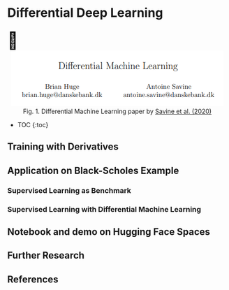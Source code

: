 # Differential Deep Learning

<div>
    <a href="https://github.com/brightonm/notebooks/blob/main/Differential%20Deep%20Learning%20in%20Pytorch.ipynb" style="text-decoration: none; color: black;">
        <i class="fa fa-book fa" style="color: darkorange; font-size: 42px;"></i>
    </a>
    <a href="https://www.example1.com" style="text-decoration: none; color: black;">
        <span style="font-size: 38px;">🤗</span>
    </a>  
</div>

<!-- "https://arxiv.org/abs/2005.02347" -->
<div style="text-align: center;">
  <img src="/docs/assets/images/diff_ml_paper.png" alt="Image description">
  <figcaption>Fig. 1. Differential Machine Learning paper by <a href="https://arxiv.org/abs/2005.02347" style="text-decoration: underline;">Savine et al. (2020)</a></figcaption>
</div>

* TOC
{:toc}

## Training with Derivatives

## Application on Black-Scholes Example

### Supervised Learning as Benchmark

### Supervised Learning with Differential Machine Learning

## Notebook and demo on Hugging Face Spaces

## Further Research

## References
